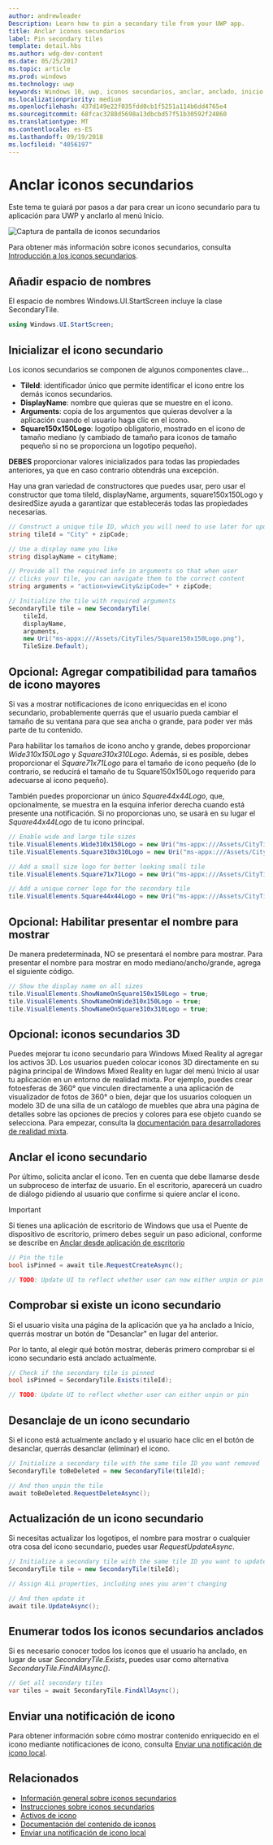 ```yaml
---
author: andrewleader
Description: Learn how to pin a secondary tile from your UWP app.
title: Anclar iconos secundarios
label: Pin secondary tiles
template: detail.hbs
ms.author: wdg-dev-content
ms.date: 05/25/2017
ms.topic: article
ms.prod: windows
ms.technology: uwp
keywords: Windows 10, uwp, iconos secundarios, anclar, anclado, inicio rápido, ejemplo de código, ejemplo, secondarytile
ms.localizationpriority: medium
ms.openlocfilehash: 437d149e22f035fdd0cb1f5251a114b6dd4765e4
ms.sourcegitcommit: 68fcac3288d5698a13dbcbd57f51b30592f24860
ms.translationtype: MT
ms.contentlocale: es-ES
ms.lasthandoff: 09/19/2018
ms.locfileid: "4056197"
---
```

# <a name="pin-secondary-tiles"></a>Anclar iconos secundarios


Este tema te guiará por pasos a dar para crear un icono secundario para tu aplicación para UWP y anclarlo al menú Inicio.

![Captura de pantalla de iconos secundarios](images/secondarytiles.png)

Para obtener más información sobre iconos secundarios, consulta [Introducción a los iconos secundarios](secondary-tiles.md).


## <a name="add-namespace"></a>Añadir espacio de nombres

El espacio de nombres Windows.UI.StartScreen incluye la clase SecondaryTile.

```csharp
using Windows.UI.StartScreen;
```


## <a name="initialize-the-secondary-tile"></a>Inicializar el icono secundario

Los iconos secundarios se componen de algunos componentes clave...

* **TileId**: identificador único que permite identificar el icono entre los demás iconos secundarios.
* **DisplayName**: nombre que quieras que se muestre en el icono.
* **Arguments**: copia de los argumentos que quieras devolver a la aplicación cuando el usuario haga clic en el icono.
* **Square150x150Logo**: logotipo obligatorio, mostrado en el icono de tamaño mediano (y cambiado de tamaño para iconos de tamaño pequeño si no se proporciona un logotipo pequeño).

**DEBES** proporcionar valores inicializados para todas las propiedades anteriores, ya que en caso contrario obtendrás una excepción.

Hay una gran variedad de constructores que puedes usar, pero usar el constructor que toma tileId, displayName, arguments, square150x150Logo y desiredSize ayuda a garantizar que establecerás todas las propiedades necesarias.

```csharp
// Construct a unique tile ID, which you will need to use later for updating the tile
string tileId = "City" + zipCode;

// Use a display name you like
string displayName = cityName;

// Provide all the required info in arguments so that when user
// clicks your tile, you can navigate them to the correct content
string arguments = "action=viewCity&zipCode=" + zipCode;

// Initialize the tile with required arguments
SecondaryTile tile = new SecondaryTile(
    tileId,
    displayName,
    arguments,
    new Uri("ms-appx:///Assets/CityTiles/Square150x150Logo.png"),
    TileSize.Default);
```


## <a name="optional-add-support-for-larger-tile-sizes"></a>Opcional: Agregar compatibilidad para tamaños de icono mayores

Si vas a mostrar notificaciones de icono enriquecidas en el icono secundario, probablemente querrás que el usuario pueda cambiar el tamaño de su ventana para que sea ancha o grande, para poder ver más parte de tu contenido.

Para habilitar los tamaños de icono ancho y grande, debes proporcionar *Wide310x150Logo* y *Square310x310Logo*. Además, si es posible, debes proporcionar el *Square71x71Logo* para el tamaño de icono pequeño (de lo contrario, se reducirá el tamaño de tu Square150x150Logo requerido para adecuarse al icono pequeño).

También puedes proporcionar un único *Square44x44Logo*, que, opcionalmente, se muestra en la esquina inferior derecha cuando está presente una notificación. Si no proporcionas uno, se usará en su lugar el *Square44x44Logo* de tu icono principal.

```csharp
// Enable wide and large tile sizes
tile.VisualElements.Wide310x150Logo = new Uri("ms-appx:///Assets/CityTiles/Wide310x150Logo.png");
tile.VisualElements.Square310x310Logo = new Uri("ms-appx:///Assets/CityTiles/Square310x310Logo.png");

// Add a small size logo for better looking small tile
tile.VisualElements.Square71x71Logo = new Uri("ms-appx:///Assets/CityTiles/Square71x71Logo.png");

// Add a unique corner logo for the secondary tile
tile.VisualElements.Square44x44Logo = new Uri("ms-appx:///Assets/CityTiles/Square44x44Logo.png");
```


## <a name="optional-enable-showing-the-display-name"></a>Opcional: Habilitar presentar el nombre para mostrar

De manera predeterminada, NO se presentará el nombre para mostrar. Para presentar el nombre para mostrar en modo mediano/ancho/grande, agrega el siguiente código.

```csharp
// Show the display name on all sizes
tile.VisualElements.ShowNameOnSquare150x150Logo = true;
tile.VisualElements.ShowNameOnWide310x150Logo = true;
tile.VisualElements.ShowNameOnSquare310x310Logo = true;
```


## <a name="optional-3d-secondary-tiles"></a>Opcional: iconos secundarios 3D
Puedes mejorar tu icono secundario para Windows Mixed Reality al agregar los activos 3D. Los usuarios pueden colocar iconos 3D directamente en su página principal de Windows Mixed Reality en lugar del menú Inicio al usar tu aplicación en un entorno de realidad mixta. Por ejemplo, puedes crear fotoesferas de 360° que vinculen directamente a una aplicación de visualizador de fotos de 360° o bien, dejar que los usuarios coloquen un modelo 3D de una silla de un catálogo de muebles que abra una página de detalles sobre las opciones de precios y colores para ese objeto cuando se selecciona. Para empezar, consulta la [documentación para desarrolladores de realidad mixta](https://developer.microsoft.com/windows/mixed-reality/implementing_3d_deep_links_for_your_app_in_the_windows_mixed_reality_home).



## <a name="pin-the-secondary-tile"></a>Anclar el icono secundario

Por último, solicita anclar el icono. Ten en cuenta que debe llamarse desde un subproceso de interfaz de usuario. En el escritorio, aparecerá un cuadro de diálogo pidiendo al usuario que confirme si quiere anclar el icono.

> [!IMPORTANT]
> Si tienes una aplicación de escritorio de Windows que usa el Puente de dispositivo de escritorio, primero debes seguir un paso adicional, conforme se describe en [Anclar desde aplicación de escritorio](secondary-tiles-desktop-pinning.md)

```csharp
// Pin the tile
bool isPinned = await tile.RequestCreateAsync();

// TODO: Update UI to reflect whether user can now either unpin or pin
```


## <a name="check-if-a-secondary-tile-exists"></a>Comprobar si existe un icono secundario

Si el usuario visita una página de la aplicación que ya ha anclado a Inicio, querrás mostrar un botón de "Desanclar" en lugar del anterior.

Por lo tanto, al elegir qué botón mostrar, deberás primero comprobar si el icono secundario está anclado actualmente.

```csharp
// Check if the secondary tile is pinned
bool isPinned = SecondaryTile.Exists(tileId);

// TODO: Update UI to reflect whether user can either unpin or pin
```


## <a name="unpinning-a-secondary-tile"></a>Desanclaje de un icono secundario

Si el icono está actualmente anclado y el usuario hace clic en el botón de desanclar, querrás desanclar (eliminar) el icono.

```csharp
// Initialize a secondary tile with the same tile ID you want removed
SecondaryTile toBeDeleted = new SecondaryTile(tileId);

// And then unpin the tile
await toBeDeleted.RequestDeleteAsync();
```


## <a name="updating-a-secondary-tile"></a>Actualización de un icono secundario

Si necesitas actualizar los logotipos, el nombre para mostrar o cualquier otra cosa del icono secundario, puedes usar *RequestUpdateAsync*.

```csharp
// Initialize a secondary tile with the same tile ID you want to update
SecondaryTile tile = new SecondaryTile(tileId);

// Assign ALL properties, including ones you aren't changing

// And then update it
await tile.UpdateAsync();
```


## <a name="enumerating-all-pinned-secondary-tiles"></a>Enumerar todos los iconos secundarios anclados

Si es necesario conocer todos los iconos que el usuario ha anclado, en lugar de usar *SecondaryTile.Exists*, puedes usar como alternativa *SecondaryTile.FindAllAsync()*.

```csharp
// Get all secondary tiles
var tiles = await SecondaryTile.FindAllAsync();
```


## <a name="send-a-tile-notification"></a>Enviar una notificación de icono

Para obtener información sobre cómo mostrar contenido enriquecido en el icono mediante notificaciones de icono, consulta [Enviar una notificación de icono local](sending-a-local-tile-notification.md).


## <a name="related"></a>Relacionados

* [Información general sobre iconos secundarios](secondary-tiles.md)
* [Instrucciones sobre iconos secundarios](secondary-tiles-guidance.md)
* [Activos de icono](app-assets.md)
* [Documentación del contenido de iconos](create-adaptive-tiles.md)
* [Enviar una notificación de icono local](sending-a-local-tile-notification.md)
